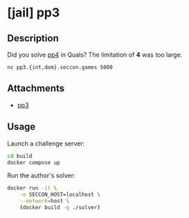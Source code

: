# [jail] pp3

## Description

Did you solve [pp4](https://github.com/arkark/my-ctf-challenges/tree/main/challenges/202411_SECCON_CTF_13_Quals/jail/pp4) in Quals? The limitation of **4** was too large.

```
nc pp3.{int,dom}.seccon.games 5000
```

## Attachments

- [pp3](distfiles)

## Usage

Launch a challenge server:

```sh
cd build
docker compose up
```

Run the author's solver:
```sh
docker run -it \
    -e SECCON_HOST=localhost \
    --network=host \
    (docker build -q ./solver)
```
